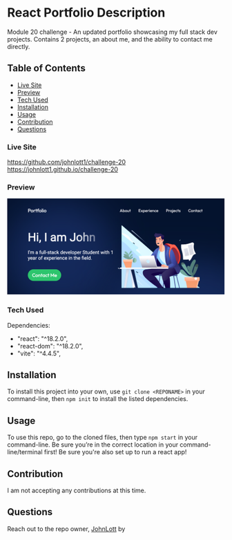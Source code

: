 # React Portfolio Description
Module 20 challenge - An updated portfolio showcasing my full stack dev projects. Contains 2 projects, an about me, and the ability to contact me directly.

## Table of Contents
- [Live Site](#live-site)
- [Preview](#preview)
- [Tech Used](#tech-used)
- [Installation](#installation)
- [Usage](#usage)
- [Contribution](#contribution)
- [Questions](#questions)

### Live Site
https://github.com/johnlott1/challenge-20
https://johnlott1.github.io/challenge-20


### Preview 

![Preview](pictures/portfolioshot.png)


### Tech Used

Dependencies: 
- "react": "^18.2.0",
- "react-dom": "^18.2.0",
- "vite": "^4.4.5",

## Installation 

To install this project into your own, use `git clone <REPONAME>` in your command-line, then `npm init` to install the listed dependencies.

## Usage 

To use this repo, go to the cloned files, then type `npm start` in your command-line. Be sure you’re in the correct location in your command-line/terminal first! Be sure you're also set up to run a react app!


## Contribution

I am not accepting any contributions at this time.

## Questions
Reach out to the repo owner, [JohnLott](https://github.com/johnlott1) by 